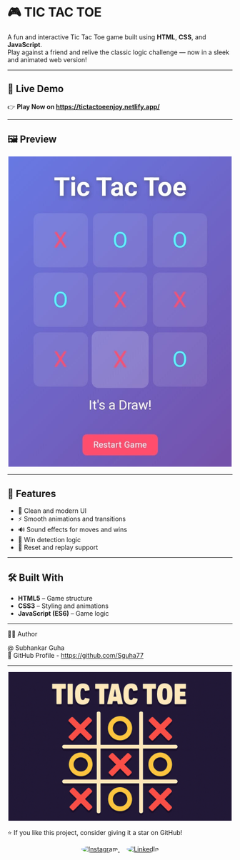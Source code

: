 # 🎮 TIC TAC TOE

A fun and interactive Tic Tac Toe game built using **HTML**, **CSS**, and **JavaScript**.  
Play against a friend and relive the classic logic challenge — now in a sleek and animated web version!

---

## 🚀 Live Demo  
👉 **Play Now on https://tictactoeenjoy.netlify.app/**  


---

## 🖼️ Preview  
<p align="center">
  <img src="assets/ss1.jpeg" alt="Tic Tac Toe Preview" width="500">
</p>


---

## 🧩 Features
- 🎨 Clean and modern UI  
- ⚡ Smooth animations and transitions  
- 🔊 Sound effects for moves and wins  
- 🧠 Win detection logic  
- 🔁 Reset and replay support  

---

## 🛠️ Built With
- **HTML5** – Game structure  
- **CSS3** – Styling and animations  
- **JavaScript (ES6)** – Game logic  

---

🧑‍💻 Author

@ Subhankar Guha <br>
🔗 GitHub Profile - https://github.com/Sguha77

---

<p align="center">
  <img src="assets/ss2.png" alt="Tic Tac Toe Preview" width="500">
</p>

⭐ If you like this project, consider giving it a star on GitHub!

<p align="center">
  <a href="https://instagram.com/subho_77_ind/" target="_blank">
    <img src="https://upload.wikimedia.org/wikipedia/commons/a/a5/Instagram_icon.png" 
         alt="Instagram" 
         width="70" 
         height="70" 
         style="width: 70px; height: 70px; border-radius: 50%;">
  </a>
  &nbsp;&nbsp;&nbsp;
  <a href="https://www.linkedin.com/in/subhankar-07-guha/" target="_blank">
    <img src="https://upload.wikimedia.org/wikipedia/commons/8/81/LinkedIn_icon.svg" 
         alt="LinkedIn" 
         width="70" 
         height="70" 
         style="width: 70px; height: 70px; border-radius: 50%;">
  </a>
